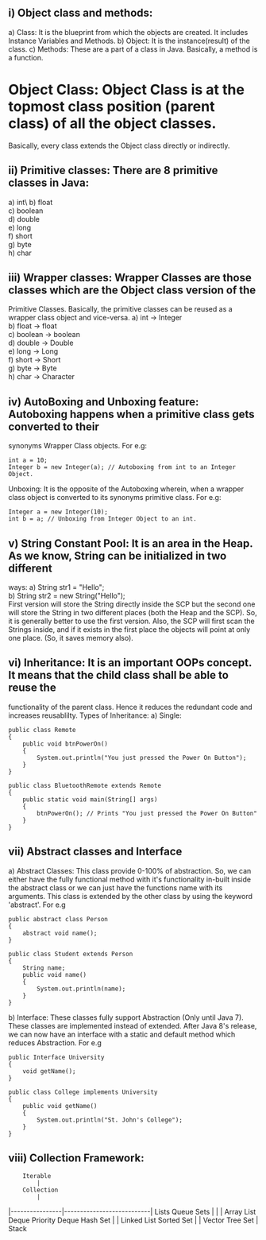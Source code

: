 ## i) Object class and methods:
a) Class: It is the blueprint from which the objects are created. It includes Instance Variables and Methods.
b) Object: It is the instance(result) of the class.
c) Methods: These are a part of a class in Java. Basically, a method is a function.

# Object Class: Object Class is at the topmost class position (parent class) of all the object classes. 
Basically, every class extends the Object class directly or indirectly.

## ii) Primitive classes: There are 8 primitive classes in Java:
a) int\ 
b) float\
c) boolean\
d) double\
e) long\
f) short\
g) byte\
h) char

## iii) Wrapper classes: Wrapper Classes are those classes which are the Object class version of the 
Primitive Classes. Basically, the primitive classes can be reused as a wrapper class object and vice-versa.
a) int -> Integer\
b) float -> float\
c) boolean -> boolean\
d) double -> Double\
e) long -> Long\
f) short -> Short\
g) byte -> Byte\
h) char -> Character

## iv) AutoBoxing and Unboxing feature: Autoboxing happens when a primitive class gets converted to their
synonyms Wrapper Class objects.
For e.g: 
```
int a = 10;
Integer b = new Integer(a); // Autoboxing from int to an Integer Object.
```
Unboxing: It is the opposite of the Autoboxing wherein, when a wrapper class object is converted to 
its synonyms primitive class.
For e.g:
```
Integer a = new Integer(10);
int b = a; // Unboxing from Integer Object to an int.
```

## v) String Constant Pool: It is an area in the Heap. As we know, String can be initialized in two different
ways: 
a) String str1 = "Hello";\
b) String str2 = new String("Hello");\
First version will store the String directly inside the SCP but the second one will store the String in two
different places (both the Heap and the SCP). So, it is generally better to use the first version. Also, 
the SCP will first scan the Strings inside, and if it exists in the first place the objects will point at 
only one place. (So, it saves memory also).

## vi) Inheritance: It is an important OOPs concept. It means that the child class shall be able to reuse the
functionality of the parent class. Hence it reduces the redundant code and increases reusablilty.
Types of Inheritance:
a) Single: 
```
public class Remote
{
    public void btnPowerOn()
    {
        System.out.println("You just pressed the Power On Button");
    }
}

public class BluetoothRemote extends Remote
{
    public static void main(String[] args)
    {
        btnPowerOn(); // Prints "You just pressed the Power On Button" 
    }
}
```
## vii) Abstract classes and Interface
a) Abstract Classes: This class provide 0-100% of abstraction. So, we can either have the fully functional
method with it's functionality in-built inside the abstract class or we can just have the functions name with its arguments. This class is
extended by the other class by using the keyword 'abstract'.
For e.g
```
public abstract class Person
{
    abstract void name();
}

public class Student extends Person
{
    String name;
    public void name()
    {
        System.out.println(name);
    }
}
```
b) Interface: These classes fully support Abstraction (Only until Java 7). These classes are implemented instead 
of extended. After Java 8's release, we can now have an interface with a static and default method which reduces
Abstraction.
For e.g
```
public Interface University
{
    void getName();
}

public class College implements University
{
    public void getName()
    {
        System.out.println("St. John's College");
    }
}
```
## viii) Collection Framework:
        Iterable
            |
        Collection
            |
|----------------|---------------------------|
Lists           Queue                       Sets
|               |                            |
Array List      Deque Priority Deque        Hash Set
|                                            |
Linked List                                 Sorted Set
|                                            | 
Vector                                      Tree Set
|
Stack